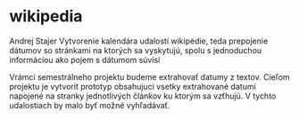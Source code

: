 wikipedia
=========
Andrej Stajer
Vytvorenie kalendára udalostí wikipédie, teda prepojenie dátumov so stránkami na ktorých sa vyskytujú, spolu s jednoduchou informáciou ako pojem s dátumom súvisí


Vrámci semestrálneho projektu budeme extrahovať datumy z textov. Cieľom projektu je vytvorit prototyp obsahujuci vsetky extrahované datumi napojené na stranky jednotlivých článkov ku ktorým sa vzťhujú. V tychto udalostiach by malo byť možné vyhľadávať.